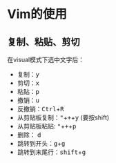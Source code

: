 # Vim的使用

## 复制、粘贴、剪切

在visual模式下选中文字后：  

- 复制：<kbd>y</kbd>
- 剪切：<kbd>x</kbd>
- 粘贴：<kbd>p</kbd>
- 撤销：<kbd>u</kbd>
- 反撤销：<kbd>Ctrl</kbd>+<kbd>R</kbd>
- 从剪贴板复制：<kbd>"</kbd>+<kbd>+</kbd>+<kbd>y</kbd> (要按shift)
- 从剪贴板粘贴: <kbd>"</kbd>+<kbd>+</kbd>+<kbd>p</kbd>
- 删除： <kbd>d</kbd>
- 跳转到开头：<kbd>g</kbd>+<kbd>g</kbd>
- 跳转到末尾行：<kbd>shift</kbd>+<kbd>g</kbd>